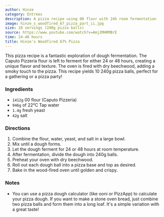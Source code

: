 ```yaml
---
author: Hinze
category: Entrees
description: A pizza recipe using 00 flour with 24h room fermentation
image: hinze_s_woodfired_67_pizza_part_ii.jpg
size: 10 servings (240g pizza balls)
source: https://www.youtube.com/watch?v=Amj2MHRMBrE
time: 24-48 hours
title: Hinze's Woodfired 67% Pizza
---
```


This pizza recipe is a fantastic exploration of dough fermentation. The Caputo Pizzeria flour is left to ferment for either 24 or 48 hours, creating a unique flavor and texture. The oven is fired with dry beechwood, adding a smoky touch to the pizza. This recipe yields 10 240g pizza balls, perfect for a gathering or a pizza party!

### Ingredients

* `1412g` 00 flour (Caputo Pizzeria)
* `946g` of 22°C Tap water
* `1.4g` fresh yeast
* `42g` salt

### Directions

1. Combine the flour, water, yeast, and salt in a large bowl.
2. Mix until a dough forms.
3. Let the dough ferment for 24 or 48 hours at room temperature.
4. After fermentation, divide the dough into 240g balls.
5. Preheat your oven with dry beechwood.
6. Roll out each dough ball into a pizza base and top as desired.
7. Bake in the wood-fired oven until golden and crispy.

### Notes

- You can use a pizza dough calculator (like ooni or PizzApp) to calculate your pizza dough. If you want to make a stone oven bread, just combine two pizza balls and form them into a long loaf. It's a simple variation with a great taste!